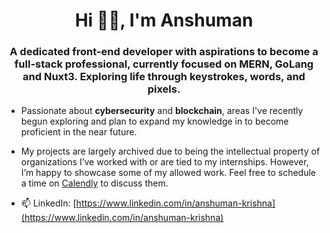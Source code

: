 <h1 align="center">Hi ✌🏻, I'm Anshuman</h1>
<h3 align="center">A dedicated front-end developer with aspirations to become a full-stack professional, currently focused on MERN, GoLang and Nuxt3. Exploring life through keystrokes, words, and pixels.</h3>

- Passionate about **cybersecurity** and **blockchain**, areas I've recently begun exploring and plan to expand my knowledge in to become proficient in the near future.

- My projects are largely archived due to being the intellectual property of organizations I’ve worked with or are tied to my internships. However, I’m happy to showcase some of my allowed work. Feel free to schedule a time on [Calendly](https://calendly.com/d/cpk7-8sz-cc6/30-minute-meeting) to discuss them.

- 📫 LinkedIn: [https://www.linkedin.com/in/anshuman-krishna](https://www.linkedin.com/in/anshuman-krishna)
